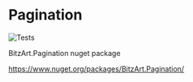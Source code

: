 # Pagination

![Tests](https://github.com/BitzArt/Pagination/actions/workflows/Tests.yml/badge.svg)

BitzArt.Pagination nuget package

https://www.nuget.org/packages/BitzArt.Pagination/
